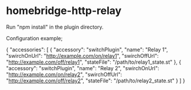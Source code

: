 # homebridge-http-relay

Run "npm install" in the plugin directory.

Configuration example;

{
  "accessories": [
    {
      "accessory": "switchPlugin",
      "name": "Relay 1",
      "swirchOnUrl": "http://example.com/on/relay1",
      "swirchOffUrl": "http://example.com/off/relay1",
      "stateFile": "/path/to/relay1_state.st"
    },
    {
      "accessory": "switchPlugin",
      "name": "Relay 2",
      "swirchOnUrl": "http://example.com/on/relay2",
      "swirchOffUrl": "http://example.com/off/relay2",
      "stateFile": "/path/to/relay2_state.st"
    }
  ]
}